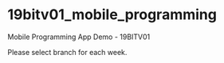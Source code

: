 # 19bitv01_mobile_programming
Mobile Programming App Demo - 19BITV01

Please select branch for each week.
